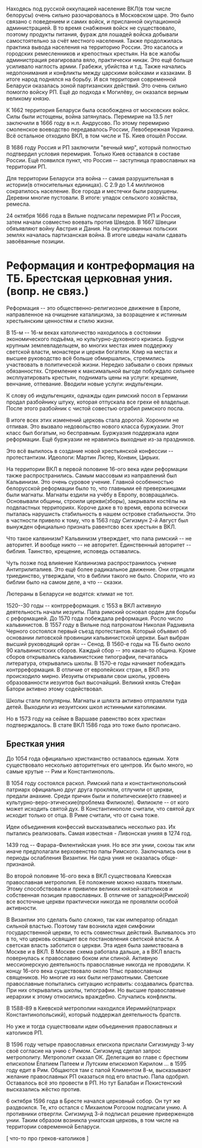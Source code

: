 Находясь под русской оккупацией население ВКЛ(в том числе белорусы)
очень сильно разочаровалось в Московском царе. Это было связано с
поведением и самих войск, и присланной окупационной администрацией.
В то время снабжения войск не существовало, поэтому продукты питания,
фураж для лошадей войска добывали самостоятельно за счёт местного
населения. Также продолжилась практика вывода населения на территорию
России. Это касалось и городских ремесленников и крепостных крестьян.
На все жалобы администрация реагировала вяло, практически никак.
Это ещё больше усиливало наглость армии. Грабежи, убийства и т.д.
Также начались недопонимания и конфликты между царскими войсками и
казаками. В итоге народ поднялся на борьбу. И вся территория современной
Беларуси оказалась зоной партизанских действий. Это очень сильно помогло
войску РП. Ещё до подхода к Могилёву, он оказался верным великому князю.

К 1662 территория Беларуси была освобождена от московских войск.
Силы были истощены, война затянулась. Перемирие на 13.5 лет заключили в
1666 году в н.п. Андрусово. По этому перемирию смоленское воеводство
передавалось России, Левобережная Украина. Всё остальное отходило ВКЛ, в
том числе и ТБ. Киев отошёл России.

В 1686 году Россия и РП заключили "вечный мир", который полностью
подтвердил условия перемирия. Только Киев оставался в составе России.
Ещё появился пункт, что Россия -- заступница православных на
территории РП.

Для территории Беларуси эта война -- самая разрушительная в истории(в
относительных единицах). С 2.9 до 1.4 миллионов сократилось население.
Все города и местечки были разрушены. Деревни многие пустовали.
В итоге: упадок сельского хозяйства, ремесла.

24 октября 1666 года в Вильне подписали перемирие РП и Россия, затем
начали совместно воевать против Шведов. В 1667 Швеции обяъявляют войну
Австрия и Дания. На окупированных польских землях началась партизанская
война. В итоге шведы начали сдавать завоёванные позиции.

# Реформация и контреформация на ТБ. Брестская церковная уния. (вопр. не связ.)
Реформация -- это общественно-религиозное движение в Европе,
направленное на очищение каталицизма, за возращение к истинным
хрестьянским ценностям и стилю жизни.

В 15-м -- 16-м веках католичество находилось в состоянии экономического
подъёма, но культурно-духовного кризиса. Будучи крупным землевладельцем,
во многих местах имея поддержку светской власти, монастери и церкви
богатели. Клир на местах и высшее руководство всё больше обмиршались,
стремились участвовать в политической жизни. Нередко забывали о своих
прямых обязанностях.
Стремление к максимальной выгоде побуждало сильнее эксплуатировать
крестьян, поднимать цены на услуги: крещение, венчание, отпевание.
Вводили новые услуги: индульгенции.

К слову об индульгенциях, однажды один римский посол в Германии продал
разбойнику штуку, которая отпускала все грехи её владельце.
После этого разбойник с чистой совестью ограбил римского посла.

В итоге всех этих изменений церковь стала дорогой.
Хоронили не отпивая. Это вызвало недовольство нового класса буржуазии.
Этот класс был богатым, но бесправным. Буржуазия поддержала идеи
реформации. Ещё буржуазии не нравились выходные из-за праздников.

Это всё вылилось в создание новой хрестьянской конфессии --
протестантизм. Идеологи: Мартин Лютер, Конвин, Цирьих.

На территории ВКЛ в первой половине 16-ого века идеи реформации также
распространились. Самым массовым из направлений был Кальвинизм.
Это очень суровое учение.
Главной особенностью белорусской реформации было то, что главными её
превержинцами были магнаты. Магнаты ездили на учёбу в Европу,
возвращались. Основывали общины, строили церкви(зборы), закрывали
костёлы на подвластных территориях.
Короче даже в то время, европа всячески пыталась нарушисть стабильность
в нашем островке стабильности.
Это в частности привело к тому, что в 1563 году Сигизмун 2-й Август был
вынужден официально признать равентсво всех хрестьян в ВКЛ.

Что такое калвинизм?
Кальвинизм утверждает, что папа римский -- не авторитет.
И вообще никто -- не авторитет. Единственный авторитет -- библия.
Таинство, крещение, исповедь оставались.

Чуть позже под влияение Калвинизма распространилось учение
Антитрилиталиев. Это ещё более радикальное движение.
Они отрицали триединство, утверждали, что в библии такого не было.
Спорили, что из библии было на самом деле, а что -- сказки.

Лютераны в Беларуси не водятся: климат не тот.

1520--30 годы -- контрреформация.
с 1553 в ВКЛ активную деятельность начали иезуиты.
Папа римский основал орден для борьбы с реформацией.
До 1570 года побеждала реформация. Росло число кальвинистов.
В 1557 году в Вильне под патронатом Николая Радзивила Черного состоялся
первый съезд протестантов. Который объявил об основании литовской
провинции кальвинистской церкви.
Был выбран высший руководящий орган -- Сенод.
В 1560-е годы на ТБ было около 90 кальвинистских сборов.
Каждый сбор -- это какая-то община. Кроме сборов открывались
кальвинистские типографии, печаталась литература, открывались школы.
В 1570-е годы начинает побеждать контрреформация.
В отличие от европейских стран, в ВКЛ это происходило мирно.
Иезуиты открывали свои школы, уровень образованности иезуитов был
высочайщий.
Великий князь Стефан Батори активно этому содействовал.

Школы стали популярны. Магнаты и шляхта активно отправляли туда детей.
Выходили из иезуитских школ истинными католиками.

Но в 1573 году на сейме в Варшаве равенство всех христиан
подтверждалось. В стате ВКЛ 1586 года это тоже было прописано.

## Бресткая уния
До 1054 года официально христианство оставалось единым.
Хотя существовало несколько авторитетных его центров.
Их было много, но самые крутые -- Рим и Константинополь.

В 1054 году состоялся раскол. Римский папа и константинопольский
патриарх официально друг друга прокляли, отлучили от церкви, предали
анахине. Среди причин были и политические(кто главнее) и
культурно-веро-этические(проблема Филиокле). Филиокле -- от кого может
исходить святой дух. В Константинополе считали, что святой дух исходит
только от отца. В Риме считали, что от сына тоже.

Идеи объединения конфессий высказывались несколько раз.
Их пытались реализовать. Самая известная - Ливонская унияя в 1274 год.

1439 год -- Фарара-Филентийская уния. Но все эти унии, союзы так или
иначе предполагали верховенство папы Римского. Заключались они в периоды
ослабления Византии. Ни одна уния не оказалась обще-признаной.

Во второй половине 16-ого века в ВКЛ существовала Киевская православная
метрополия. Её положение можно назвать тяжелым. Этому способствовали и
привилеи великих князей-католиков и собственная позиция православных.
В отличие от западной(Римской) все восточные церкви практически никогда
не проявляли особой активности.

В Византии это сделать было сложно, так как император обладал сильной
властью. Поэтому там возникла идея симфонии государственной церкви, то
есть совместных действий. Выливалось это в то, что церковь освящает все
постановления светской власти. А светская власть заботится о церкви.
Эта идея была заимствована в Москве и в ВКЛ.
В Москве схема работала дальше, а в ВКЛ власть повернулась к православию
боком или спиной. Активную мессионерскую деятельность православные
никогда не проводили. К концу 16-ого века существовало около 11тыс
православных священиков. Но многие из них были неграмотными.
Светские православные попытались ситуацию исправить:
создавались братства. При них открывались школы, типографии.
Но высшие православные иерархии к этому относились враждебно.
Случались конфликты.

В 1588-89 в Киевской метрополии находился Иеримий(патриарх
Константинопольсикй), который поддержал деятельность братств.

Но уже и тогда существовали идеи объединения православных и
католиков РП.

В 1596 году четыре православных епископа прислали Сигизмунду 3-му своё
согласие на унию с Римом. Сигизмунд сделал запрос метрополиту.
Метрополит сказал ОК. Делегация во главе с брестким епископом Епатием
Патеем и Лутским епискомоп Кирилом ... в 1595 году едит в Рим.
Общаются там с папой Климентом 8-м, высказывают желание православных РП
оказаться под его властью. Папа одобрил. Оставалось всё это провести в
РП. Но тут Балабан и Покистенский высказались жёстко против.

6 октября 1596 года в Бресте начался церковный собор.
Он тут же раздвоился. Те, кто остался с Михаилом Рогозом подписали унию.
А противники отвергли. Сигизмунд 3-й подписал решение приверженцов унии.
Таким образом возникла униатская церковь, в том числе на территории
современной Беларуси.

[ что-то про греков-католиков ]
